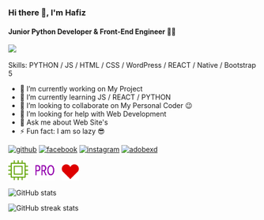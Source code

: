 ### Hi there 👋, I'm Hafiz
#### Junior Python Developer & Front-End Engineer 👨‍🎓
![](https://scontent.fdac24-1.fna.fbcdn.net/v/t39.30808-6/350961829_3556323821350322_6541842919340584829_n.jpg?stp=dst-jpg_p960x960&_nc_cat=102&ccb=1-7&_nc_sid=e3f864&_nc_ohc=zVtoagcZOgMAX9VcO8n&_nc_ht=scontent.fdac24-1.fna&oh=00_AfDC9SBhAAnJ8wz7pERgsG78jrPoT6pVDqsBid5Mo9eQyw&oe=64CE6BDA)

Skills:  PYTHON / JS / HTML / CSS / WordPress / REACT / Native / Bootstrap 5

- 🔭 I’m currently working on My Project  
- 🌱 I’m currently learning JS / REACT / PYTHON  
- 👯 I’m looking to collaborate on My Personal Coder 😉 
- 🤔 I’m looking for help with Web Development 
- 💬 Ask me about Web Site's 
- ⚡ Fun fact: I am so lazy 😎 


[<img src='https://cdn.jsdelivr.net/npm/simple-icons@3.0.1/icons/github.svg' alt='github' height='40'>](https://github.com/Coder-Hafiz)  [<img src='https://cdn.jsdelivr.net/npm/simple-icons@3.0.1/icons/facebook.svg' alt='facebook' height='40'>](https://www.facebook.com/https://www.facebook.com/profile.php?id=100093028519492)  [<img src='https://cdn.jsdelivr.net/npm/simple-icons@3.0.1/icons/instagram.svg' alt='instagram' height='40'>](https://www.instagram.com/smhafiz14/)  [<img src='https://cdn.jsdelivr.net/npm/simple-icons@3.0.1/icons/adobexd.svg' alt='adobexd' height='40'>](##)  

<a href='https://docs.github.com/en/developers'><img src='https://raw.githubusercontent.com/acervenky/animated-github-badges/master/assets/devbadge.gif' width='40' height='40'></a> <a href='https://github.com/pricing'><img src='https://raw.githubusercontent.com/acervenky/animated-github-badges/master/assets/pro.gif' width='40' height='40'></a> <a href='https://docs.github.com/en/github/supporting-the-open-source-community-with-github-sponsors'><img src='https://raw.githubusercontent.com/acervenky/animated-github-badges/master/assets/sponsorbadge.gif' width='35' height='35'></a> 

![GitHub stats](https://github-readme-stats.vercel.app/api?username=Coder-Hafiz&show_icons=true&count_private=true)  

![GitHub streak stats](https://streak-stats.demolab.com/?user=Coder-Hafiz)  

